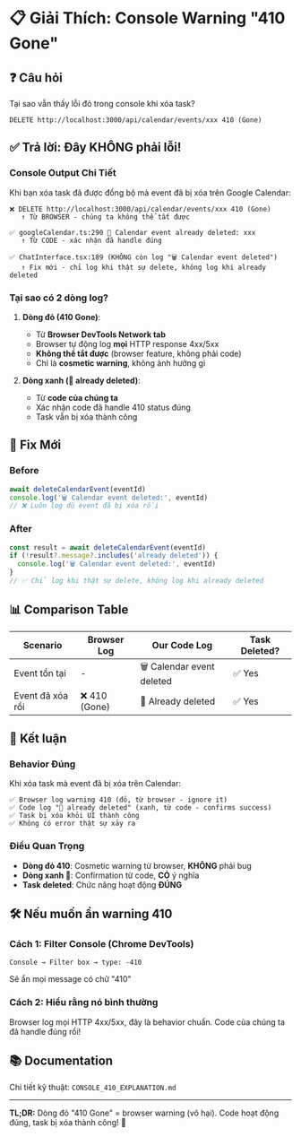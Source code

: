 # 📋 Giải Thích: Console Warning "410 Gone"

## ❓ Câu hỏi

Tại sao vẫn thấy lỗi đỏ trong console khi xóa task?

```
DELETE http://localhost:3000/api/calendar/events/xxx 410 (Gone)
```

## ✅ Trả lời: Đây KHÔNG phải lỗi!

### Console Output Chi Tiết

Khi bạn xóa task đã được đồng bộ mà event đã bị xóa trên Google Calendar:

```
❌ DELETE http://localhost:3000/api/calendar/events/xxx 410 (Gone)
   ↑ Từ BROWSER - chúng ta không thể tắt được

✅ googleCalendar.ts:290 📌 Calendar event already deleted: xxx  
   ↑ Từ CODE - xác nhận đã handle đúng

✅ ChatInterface.tsx:189 (KHÔNG còn log "🗑️ Calendar event deleted")
   ↑ Fix mới - chỉ log khi thật sự delete, không log khi already deleted
```

### Tại sao có 2 dòng log?

1. **Dòng đỏ (410 Gone)**: 
   - Từ **Browser DevTools Network tab**
   - Browser tự động log **mọi** HTTP response 4xx/5xx
   - **Không thể tắt được** (browser feature, không phải code)
   - Chỉ là **cosmetic warning**, không ảnh hưởng gì

2. **Dòng xanh (📌 already deleted)**:
   - Từ **code của chúng ta**
   - Xác nhận code đã handle 410 status đúng
   - Task vẫn bị xóa thành công

## 🔧 Fix Mới

### Before
```typescript
await deleteCalendarEvent(eventId)
console.log('🗑️ Calendar event deleted:', eventId)
// ❌ Luôn log dù event đã bị xóa rồi
```

### After
```typescript
const result = await deleteCalendarEvent(eventId)
if (!result?.message?.includes('already deleted')) {
  console.log('🗑️ Calendar event deleted:', eventId)
}
// ✅ Chỉ log khi thật sự delete, không log khi already deleted
```

## 📊 Comparison Table

| Scenario | Browser Log | Our Code Log | Task Deleted? |
|----------|-------------|--------------|---------------|
| Event tồn tại | - | 🗑️ Calendar event deleted | ✅ Yes |
| Event đã xóa rồi | ❌ 410 (Gone) | 📌 Already deleted | ✅ Yes |

## 🎯 Kết luận

### Behavior Đúng

Khi xóa task mà event đã bị xóa trên Calendar:

```
✅ Browser log warning 410 (đỏ, từ browser - ignore it)
✅ Code log "📌 already deleted" (xanh, từ code - confirms success)
✅ Task bị xóa khỏi UI thành công
✅ Không có error thật sự xảy ra
```

### Điều Quan Trọng

- **Dòng đỏ 410**: Cosmetic warning từ browser, **KHÔNG** phải bug
- **Dòng xanh 📌**: Confirmation từ code, **CÓ** ý nghĩa
- **Task deleted**: Chức năng hoạt động **ĐÚNG**

## 🛠️ Nếu muốn ẩn warning 410

### Cách 1: Filter Console (Chrome DevTools)

```
Console → Filter box → type: -410
```

Sẽ ẩn mọi message có chữ "410"

### Cách 2: Hiểu rằng nó bình thường

Browser log mọi HTTP 4xx/5xx, đây là behavior chuẩn. Code của chúng ta đã handle đúng rồi!

## 📚 Documentation

Chi tiết kỹ thuật: `CONSOLE_410_EXPLANATION.md`

---

**TL;DR:** Dòng đỏ "410 Gone" = browser warning (vô hại). Code hoạt động đúng, task bị xóa thành công! 🎉
